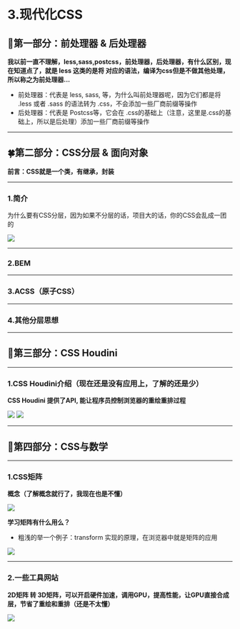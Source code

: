 # 3.现代化CSS

## 🐲第一部分：前处理器 & 后处理器

**我以前一直不理解，less,sass,postcss，前处理器，后处理器，有什么区别，现在知道点了，就是 less 这类的是将 对应的语法，编译为css但是不做其他处理，所以称之为前处理器...**

- 前处理器：代表是 less, sass, 等，为什么叫前处理器呢，因为它们都是将 .less 或者 .sass 的语法转为 .css，不会添加一些厂商前缀等操作
- 后处理器：代表是 Postcss等，它会在 .css的基础上（注意，这里是.css的基础上，所以是后处理）添加一些厂商前缀等操作

---


## 🍀第二部分：CSS分层 & 面向对象

**前言：CSS就是一个类，有继承，封装**


---

### 1.简介

为什么要有CSS分层，因为如果不分层的话，项目大的话，你的CSS会乱成一团的

<img src="https://itzkp-1253302184.cos.ap-beijing.myqcloud.com/notes/2.notes/2.CSS/CSS%E6%B7%B1%E5%85%A5%E5%BA%94%E7%94%A8/4.CSS%E4%B8%BA%E4%BB%80%E4%B9%88%E8%A6%81%E5%88%86%E5%B1%82.png" />

---

### 2.BEM

---

### 3.ACSS（原子CSS）

---

### 4.其他分层思想

---


## 🎋第三部分：CSS Houdini

---

### 1.CSS Houdini介绍（现在还是没有应用上，了解的还是少）

**CSS Houdini 提供了API, 能让程序员控制浏览器的重绘重排过程**

<img src="https://itzkp-1253302184.cos.ap-beijing.myqcloud.com/notes/2.notes/2.CSS/CSS%E6%B7%B1%E5%85%A5%E5%BA%94%E7%94%A8/5.CSS%20H%E4%BB%8B%E7%BB%8D.png" />


<img src="https://itzkp-1253302184.cos.ap-beijing.myqcloud.com/notes/2.notes/2.CSS/CSS%E6%B7%B1%E5%85%A5%E5%BA%94%E7%94%A8/6.CSS%20H%20API.png" />

---

## 🌱第四部分：CSS与数学

---

### 1.CSS矩阵

**概念（了解概念就行了，我现在也是不懂）**

<img src="https://itzkp-1253302184.cos.ap-beijing.myqcloud.com/notes/2.notes/2.CSS/CSS%E6%B7%B1%E5%85%A5%E5%BA%94%E7%94%A8/1.css%E7%9F%A9%E9%98%B5%E6%A6%82%E5%BF%B5.png" />


**学习矩阵有什么用么？**

- 粗浅的举一个例子：transform 实现的原理，在浏览器中就是矩阵的应用

<img src="https://itzkp-1253302184.cos.ap-beijing.myqcloud.com/notes/2.notes/2.CSS/CSS%E6%B7%B1%E5%85%A5%E5%BA%94%E7%94%A8/2.%E7%9F%A9%E9%98%B5%E5%BA%94%E7%94%A8.png" />


---

### 2.一些工具网站

**2D矩阵 转 3D矩阵，可以开启硬件加速，调用GPU，提高性能，让GPU直接合成层，节省了重绘和重排（还是不太懂）**

<img src="https://itzkp-1253302184.cos.ap-beijing.myqcloud.com/notes/2.notes/2.CSS/CSS%E6%B7%B1%E5%85%A5%E5%BA%94%E7%94%A8/3.css%E5%B7%A5%E5%85%B7.png" />

